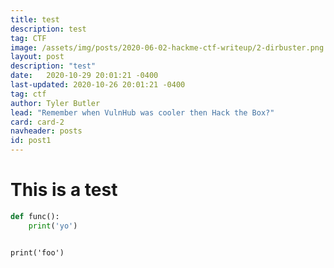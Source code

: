```yaml
---
title: test
description: test
tag: CTF
image: /assets/img/posts/2020-06-02-hackme-ctf-writeup/2-dirbuster.png
layout: post
description: "test"
date:   2020-10-29 20:01:21 -0400
last-updated: 2020-10-26 20:01:21 -0400
tag: ctf
author: Tyler Butler
lead: "Remember when VulnHub was cooler then Hack the Box?"
card: card-2
navheader: posts
id: post1
---
```


# This is a test 


```python
def func():
    print('yo')
```

<pre>
<code>
print('foo')
</code>
</pre>